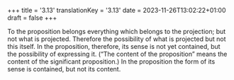 +++
title = '3.13'
translationKey = '3.13'
date = 2023-11-26T13:02:22+01:00
draft = false
+++

To the proposition belongs everything which belongs to the projection; but not what is projected.
Therefore the possibility of what is projected but not this itself.
In the proposition, therefore, its sense is not yet contained, but the possibility of expressing it.
(“The content of the proposition” means the content of the significant proposition.)
In the proposition the form of its sense is contained, but not its content.
